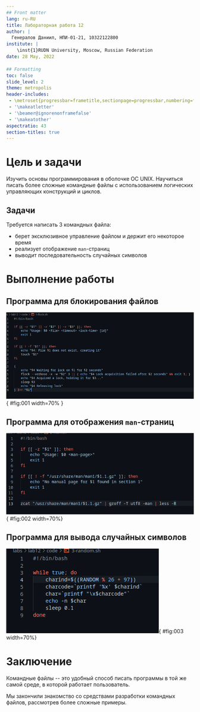 ```yaml
---
## Front matter
lang: ru-RU
title: Лабораторная работа 12
author: |
  Генералов Даниил, НПИ-01-21, 10322122800
institute: |
	\inst{1}RUDN University, Moscow, Russian Federation
date: 28 May, 2022

## Formatting
toc: false
slide_level: 2
theme: metropolis
header-includes: 
 - \metroset{progressbar=frametitle,sectionpage=progressbar,numbering=fraction}
 - '\makeatletter'
 - '\beamer@ignorenonframefalse'
 - '\makeatother'
aspectratio: 43
section-titles: true
---
```


# Цель и задачи

Изучить основы программирования в оболочке ОС UNIX. Научиться писать более
сложные командные файлы с использованием логических управляющих конструкций
и циклов.

## Задачи

Требуется написать 3 командных файла:

- берет эксклюзивное управление файлом и держит его некоторое время
- реализует отображение `man`-страниц
- выводит последовательность случайных символов

# Выполнение работы

## Программа для блокирования файлов

![Программа для блокирования файлов](../report/image/Screenshot_1.png){ #fig:001 width=70% }

## Программа для отображения `man`-страниц

![Программа для отображения `man`-страниц](../report/image/Screenshot_3.png){ #fig:002 width=70%}

## Программа для вывода случайных символов

![Программа для вывода случайных символов](../report/image/Screenshot_5.png){ #fig:003 width=70%}


# Заключение

Командные файлы -- это удобный способ писать программы в той же самой среде, в которой работает пользователь.

Мы закончили знакомство со средствами разработки командных файлов, рассмотрев более сложные примеры.